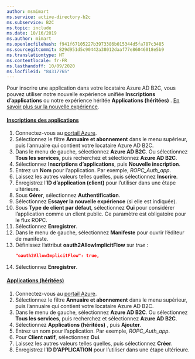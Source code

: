 ```yaml
---
author: msmimart
ms.service: active-directory-b2c
ms.subservice: B2C
ms.topic: include
ms.date: 10/16/2019
ms.author: mimart
ms.openlocfilehash: f941f67105227b3973386b015344d5fa787c3485
ms.sourcegitcommit: 829d951d5c90442a38012daaf77e86046018e5b9
ms.translationtype: HT
ms.contentlocale: fr-FR
ms.lasthandoff: 10/09/2020
ms.locfileid: "84317765"
---
```

Pour inscrire une application dans votre locataire Azure AD B2C, vous pouvez utiliser notre nouvelle expérience unifiée **Inscriptions d’applications** ou notre expérience héritée **Applications (héritées)** . [En savoir plus sur la nouvelle expérience](https://aka.ms/b2cappregtraining).

#### <a name="app-registrations"></a>[Inscriptions des applications](#tab/app-reg-ga/)

1. Connectez-vous au [portail Azure](https://portal.azure.com).
1. Sélectionnez le filtre **Annuaire et abonnement** dans le menu supérieur, puis l’annuaire qui contient votre locataire Azure AD B2C.
1. Dans le menu de gauche, sélectionnez **Azure AD B2C**. Ou sélectionnez **Tous les services**, puis recherchez et sélectionnez **Azure AD B2C**.
1. Sélectionnez **Inscriptions d’applications**, puis **Nouvelle inscription**.
1. Entrez un **Nom** pour l’application. Par exemple, *ROPC_Auth_app*.
1. Laissez les autres valeurs telles quelles, puis sélectionnez **Inscrire**.
1. Enregistrez l’**ID d’application (client)** pour l’utiliser dans une étape ultérieure.
1. Sous **Gérer**, sélectionnez **Authentification**.
1. Sélectionnez **Essayer la nouvelle expérience** (si elle est indiquée).
1. Sous **Type de client par défaut**, sélectionnez **Oui** pour considérer l’application comme un client public. Ce paramètre est obligatoire pour le flux ROPC.
1. Sélectionnez **Enregistrer**.
1. Dans le menu de gauche, sélectionnez **Manifeste** pour ouvrir l’éditeur de manifeste. 
1. Définissez l’attribut **oauth2AllowImplicitFlow** sur *true* :
    ```json
    "oauth2AllowImplicitFlow": true,
    ```
1. Sélectionnez **Enregistrer**.

#### <a name="applications-legacy"></a>[Applications (héritées)](#tab/applications-legacy/)

1. Connectez-vous au [portail Azure](https://portal.azure.com).
1. Sélectionnez le filtre **Annuaire et abonnement** dans le menu supérieur, puis l’annuaire qui contient votre locataire Azure AD B2C.
1. Dans le menu de gauche, sélectionnez **Azure AD B2C**. Ou sélectionnez **Tous les services**, puis recherchez et sélectionnez **Azure AD B2C**.
1. Sélectionnez **Applications (héritées)** , puis **Ajouter**.
1. Entrez un nom pour l’application. Par exemple, *ROPC_Auth_app*.
1. Pour **Client natif**, sélectionnez **Oui**.
1. Laissez les autres valeurs telles quelles, puis sélectionnez **Créer**.
1. Enregistrez l’**ID D’APPLICATION** pour l’utiliser dans une étape ultérieure.